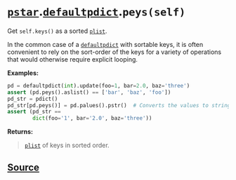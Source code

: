 # [`pstar`](./pstar.md).[`defaultpdict`](./pstar_defaultpdict.md).`peys(self)`

Get `self.keys()` as a sorted [`plist`](./pstar_plist.md).

In the common case of a [`defaultpdict`](./pstar_defaultpdict.md) with sortable keys, it is often convenient
to rely on the sort-order of the keys for a variety of operations that would
otherwise require explicit looping.

**Examples:**
```python
pd = defaultpdict(int).update(foo=1, bar=2.0, baz='three')
assert (pd.peys().aslist() == ['bar', 'baz', 'foo'])
pd_str = pdict()
pd_str[pd.peys()] = pd.palues().pstr()  # Converts the values to strings.
assert (pd_str ==
        dict(foo='1', bar='2.0', baz='three'))
```

**Returns:**

>    [`plist`](./pstar_plist.md) of keys in sorted order.



## [Source](../pstar/pstar.py#L678-L699)